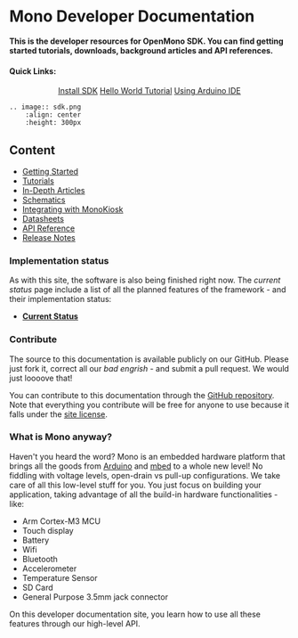 # Mono Developer Documentation

**This is the developer resources for OpenMono SDK. You can find getting started tutorials, downloads, background articles and API references.**

<h4>Quick Links:</h4>
<center>
<a href="getting-started/install.html" class="btn btn-neutral"><span class="fa fa-cloud-download"></span> Install SDK</a>
<a href="getting-started/hello_world.html" class="btn btn-neutral"><span class="fa fa-code"></span> Hello World Tutorial</a>
<a href="getting-started/arduino-hackers.html" class="btn btn-neutral"><span class="fa fa-microchip"></span> Using Arduino IDE</a>
</center>

```eval_rst
.. image:: sdk.png
    :align: center
    :height: 300px
```



## Content

 * [Getting Started](getting-started/getting_started.md)
 * [Tutorials](tutorials/tutorials.md)
 * [In-Depth Articles](articles/articles.md)
 * [Schematics](schematics/index.md)
 * [Integrating with MonoKiosk](kiosk/monokiosk.md)
 * [Datasheets](datasheets/datasheets.md)
 * [API Reference](reference/reference.md)
 * [Release Notes](release-notes/index.md)

<!-- ### What to find here?

Here on our developer site, we collect all learning resources about mono. You will find initial getting started guides, followed by tutorials on specific topics, in-depth articles and last (but not least) the API reference docs.

We prioritize to get as much text published fast, instead of keeping our cards close. We hope you like our deciscion. Anyway - should you encounter anything you would like to correct - see: [Contributing](#contribute)
-->

<!-- ### Direct Download

Go straight to our download page: [Download SDKs](downloads/index.md)
-->

### Implementation status

As with this site, the software is also being finished right now. The *current status* page include a list of all the planned features of the framework - and their implementation status:

 * **[Current Status](current-status.md)**


### Contribute

The source to this documentation is available publicly on our GitHub. Please just fork it, correct all our *bad engrish* - and submit a pull request. We would just loooove that!

You can contribute to this documentation through the
[GitHub repository](https://github.com/getopenmono/monodocs).
Note that everything you contribute will be free for anyone to use because
it falls under the [site license](LICENSE.md).


### What is Mono anyway?

Haven't you heard the word? Mono is an embedded hardware platform that brings all the goods from [Arduino](http://www.arduino.cc) and [mbed](http://developer.mbed.org) to a whole new level! No fiddling with voltage levels, open-drain vs pull-up configurations. We take care of all this low-level stuff for you. You just focus on building your application, taking advantage of all the build-in hardware functionalities - like:

* Arm Cortex-M3 MCU
* Touch display
* Battery
* Wifi
* Bluetooth
* Accelerometer
* Temperature Sensor
* SD Card
* General Purpose 3.5mm jack connector

On this developer documentation site, you learn how to use all these features through our high-level API.